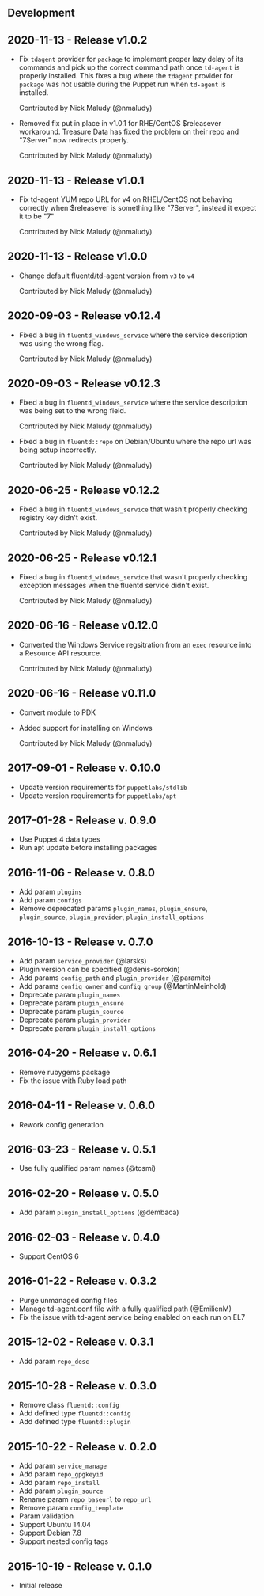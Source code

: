 ## Development

## 2020-11-13 - Release v1.0.2

- Fix `tdagent` provider for `package` to implement proper lazy delay of its commands
  and pick up the correct command path once `td-agent` is properly installed.
  This fixes a bug where the `tdagent` provider for `package` was not usable during
  the Puppet run when `td-agent` is installed.

  Contributed by Nick Maludy (@nmaludy)
  
- Removed fix put in place in v1.0.1 for RHE/CentOS $releasever workaround.
  Treasure Data has fixed the problem on their repo and "7Server" now redirects properly.

  Contributed by Nick Maludy (@nmaludy)

## 2020-11-13 - Release v1.0.1

- Fix td-agent YUM repo URL for v4 on RHEL/CentOS not behaving correctly when $releasever
  is something like "7Server", instead it expect it to be "7"

  Contributed by Nick Maludy (@nmaludy)

## 2020-11-13 - Release v1.0.0

- Change default fluentd/td-agent version from `v3` to `v4`

  Contributed by Nick Maludy (@nmaludy)

## 2020-09-03 - Release v0.12.4

- Fixed a bug in `fluentd_windows_service` where the service description was using the wrong flag.

  Contributed by Nick Maludy (@nmaludy)

## 2020-09-03 - Release v0.12.3

- Fixed a bug in `fluentd_windows_service` where the service description was being set to 
  the wrong field.

  Contributed by Nick Maludy (@nmaludy)

- Fixed a bug in `fluentd::repo` on Debian/Ubuntu where the repo url was being setup incorrectly.

  Contributed by Nick Maludy (@nmaludy) 

## 2020-06-25 - Release v0.12.2

- Fixed a bug in `fluentd_windows_service` that wasn't properly checking registry key didn't exist.

  Contributed by Nick Maludy (@nmaludy)


## 2020-06-25 - Release v0.12.1

- Fixed a bug in `fluentd_windows_service` that wasn't properly checking exception messages when the fluentd service didn't exist.

  Contributed by Nick Maludy (@nmaludy)

## 2020-06-16 - Release v0.12.0

- Converted the Windows Service regsitration from an `exec` resource into a Resource API resource.

  Contributed by Nick Maludy (@nmaludy)

## 2020-06-16 - Release v0.11.0

- Convert module to PDK
- Added support for installing on Windows

  Contributed by Nick Maludy (@nmaludy)

## 2017-09-01 - Release v. 0.10.0

- Update version requirements for `puppetlabs/stdlib`
- Update version requirements for `puppetlabs/apt`

## 2017-01-28 - Release v. 0.9.0

 - Use Puppet 4 data types
 - Run apt update before installing packages

## 2016-11-06 - Release v. 0.8.0

 - Add param `plugins`
 - Add param `configs`
 - Remove deprecated params `plugin_names`, `plugin_ensure`, `plugin_source`,
   `plugin_provider`, `plugin_install_options`

## 2016-10-13 - Release v. 0.7.0

 - Add param `service_provider` (@larsks)
 - Plugin version can be specified (@denis-sorokin)
 - Add params `config_path` and `plugin_provider` (@paramite)
 - Add params `config_owner` and `config_group` (@MartinMeinhold)
 - Deprecate param `plugin_names`
 - Deprecate param `plugin_ensure`
 - Deprecate param `plugin_source`
 - Deprecate param `plugin_provider`
 - Deprecate param `plugin_install_options`

## 2016-04-20 - Release v. 0.6.1

 - Remove rubygems package
 - Fix the issue with Ruby load path

## 2016-04-11 - Release v. 0.6.0

 - Rework config generation

## 2016-03-23 - Release v. 0.5.1

 - Use fully qualified param names (@tosmi)

## 2016-02-20 - Release v. 0.5.0

 - Add param `plugin_install_options` (@dembaca)

## 2016-02-03 - Release v. 0.4.0

 - Support CentOS 6

## 2016-01-22 - Release v. 0.3.2

 - Purge unmanaged config files
 - Manage td-agent.conf file with a fully qualified path (@EmilienM)
 - Fix the issue with td-agent service being enabled on each run on EL7

## 2015-12-02 - Release v. 0.3.1

 - Add param `repo_desc`

## 2015-10-28 - Release v. 0.3.0

 - Remove class `fluentd::config`
 - Add defined type `fluentd::config`
 - Add defined type `fluentd::plugin`

## 2015-10-22 - Release v. 0.2.0

 - Add param `service_manage`
 - Add param `repo_gpgkeyid`
 - Add param `repo_install`
 - Add param `plugin_source`
 - Rename param `repo_baseurl` to `repo_url`
 - Remove param `config_template`
 - Param validation
 - Support Ubuntu 14.04
 - Support Debian 7.8
 - Support nested config tags

## 2015-10-19 - Release v. 0.1.0

 - Initial release
